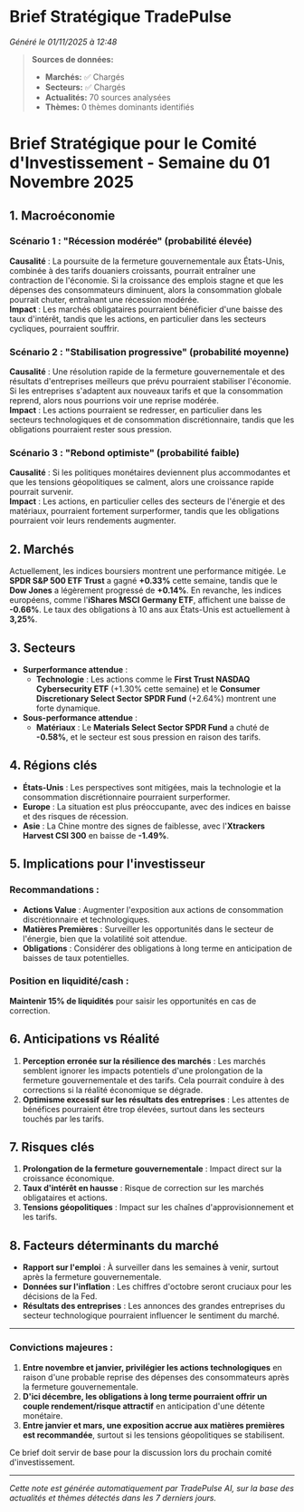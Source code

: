 # Brief Stratégique TradePulse

*Généré le 01/11/2025 à 12:48*

> **Sources de données:**
> - **Marchés:** ✅ Chargés
> - **Secteurs:** ✅ Chargés
> - **Actualités:** 70 sources analysées
> - **Thèmes:** 0 thèmes dominants identifiés

# Brief Stratégique pour le Comité d'Investissement - Semaine du 01 Novembre 2025

## 1. Macroéconomie

### Scénario 1 : "Récession modérée" (probabilité élevée)
**Causalité** : La poursuite de la fermeture gouvernementale aux États-Unis, combinée à des tarifs douaniers croissants, pourrait entraîner une contraction de l'économie. Si la croissance des emplois stagne et que les dépenses des consommateurs diminuent, alors la consommation globale pourrait chuter, entraînant une récession modérée.  
**Impact** : Les marchés obligataires pourraient bénéficier d'une baisse des taux d'intérêt, tandis que les actions, en particulier dans les secteurs cycliques, pourraient souffrir.

### Scénario 2 : "Stabilisation progressive" (probabilité moyenne)
**Causalité** : Une résolution rapide de la fermeture gouvernementale et des résultats d'entreprises meilleurs que prévu pourraient stabiliser l'économie. Si les entreprises s'adaptent aux nouveaux tarifs et que la consommation reprend, alors nous pourrions voir une reprise modérée.  
**Impact** : Les actions pourraient se redresser, en particulier dans les secteurs technologiques et de consommation discrétionnaire, tandis que les obligations pourraient rester sous pression.

### Scénario 3 : "Rebond optimiste" (probabilité faible)
**Causalité** : Si les politiques monétaires deviennent plus accommodantes et que les tensions géopolitiques se calment, alors une croissance rapide pourrait survenir.  
**Impact** : Les actions, en particulier celles des secteurs de l'énergie et des matériaux, pourraient fortement surperformer, tandis que les obligations pourraient voir leurs rendements augmenter.

## 2. Marchés

Actuellement, les indices boursiers montrent une performance mitigée. Le **SPDR S&P 500 ETF Trust** a gagné **+0.33%** cette semaine, tandis que le **Dow Jones** a légèrement progressé de **+0.14%**. En revanche, les indices européens, comme l'**iShares MSCI Germany ETF**, affichent une baisse de **-0.66%**. Le taux des obligations à 10 ans aux États-Unis est actuellement à **3,25%**.

## 3. Secteurs

- **Surperformance attendue** : 
  - **Technologie** : Les actions comme le **First Trust NASDAQ Cybersecurity ETF** (+1.30% cette semaine) et le **Consumer Discretionary Select Sector SPDR Fund** (+2.64%) montrent une forte dynamique.
- **Sous-performance attendue** : 
  - **Matériaux** : Le **Materials Select Sector SPDR Fund** a chuté de **-0.58%**, et le secteur est sous pression en raison des tarifs.

## 4. Régions clés

- **États-Unis** : Les perspectives sont mitigées, mais la technologie et la consommation discrétionnaire pourraient surperformer.
- **Europe** : La situation est plus préoccupante, avec des indices en baisse et des risques de récession.
- **Asie** : La Chine montre des signes de faiblesse, avec l'**Xtrackers Harvest CSI 300** en baisse de **-1.49%**.

## 5. Implications pour l'investisseur

### Recommandations :
- **Actions Value** : Augmenter l'exposition aux actions de consommation discrétionnaire et technologiques.
- **Matières Premières** : Surveiller les opportunités dans le secteur de l'énergie, bien que la volatilité soit attendue.
- **Obligations** : Considérer des obligations à long terme en anticipation de baisses de taux potentielles.

### Position en liquidité/cash :
**Maintenir 15% de liquidités** pour saisir les opportunités en cas de correction.

## 6. Anticipations vs Réalité

1. **Perception erronée sur la résilience des marchés** : Les marchés semblent ignorer les impacts potentiels d'une prolongation de la fermeture gouvernementale et des tarifs. Cela pourrait conduire à des corrections si la réalité économique se dégrade.
2. **Optimisme excessif sur les résultats des entreprises** : Les attentes de bénéfices pourraient être trop élevées, surtout dans les secteurs touchés par les tarifs.

## 7. Risques clés

1. **Prolongation de la fermeture gouvernementale** : Impact direct sur la croissance économique.
2. **Taux d'intérêt en hausse** : Risque de correction sur les marchés obligataires et actions.
3. **Tensions géopolitiques** : Impact sur les chaînes d'approvisionnement et les tarifs.

## 8. Facteurs déterminants du marché

- **Rapport sur l'emploi** : À surveiller dans les semaines à venir, surtout après la fermeture gouvernementale.
- **Données sur l'inflation** : Les chiffres d'octobre seront cruciaux pour les décisions de la Fed.
- **Résultats des entreprises** : Les annonces des grandes entreprises du secteur technologique pourraient influencer le sentiment du marché.

---

### Convictions majeures :

1. **Entre novembre et janvier, privilégier les actions technologiques** en raison d'une probable reprise des dépenses des consommateurs après la fermeture gouvernementale.
2. **D'ici décembre, les obligations à long terme pourraient offrir un couple rendement/risque attractif** en anticipation d'une détente monétaire.
3. **Entre janvier et mars, une exposition accrue aux matières premières est recommandée**, surtout si les tensions géopolitiques se stabilisent.

Ce brief doit servir de base pour la discussion lors du prochain comité d'investissement.

---

*Cette note est générée automatiquement par TradePulse AI, sur la base des actualités et thèmes détectés dans les 7 derniers jours.*
